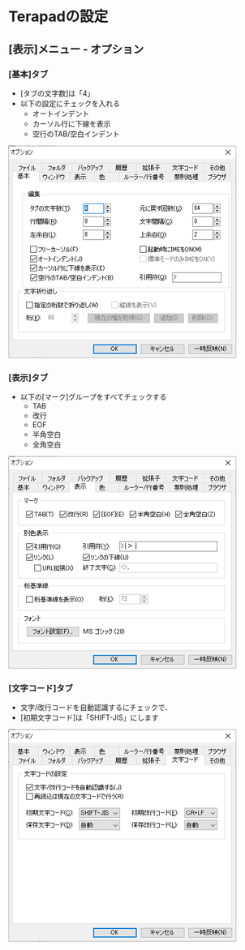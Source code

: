 # Terapadの設定

## [表示]メニュー - オプション

### [基本]タブ

- [タブの文字数]は「4」
- 以下の設定にチェックを入れる
  - オートインデント
  - カーソル行に下線を表示
  - 空行のTAB/空白インデント
  
![](基本.png)

### [表示]タブ

- 以下の[マーク]グループをすべてチェックする
  - TAB
  - 改行
  - EOF
  - 半角空白
  - 全角空白

![](表示.png)

### [文字コード]タブ

- 文字/改行コードを自動認識するにチェックで、
- [初期文字コード]は「SHIFT-JIS」にします

![](文字コード.png)